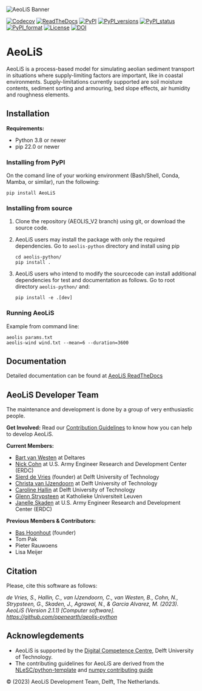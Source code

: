 ![AeoLiS Banner](https://github.com/openearth/aeolis-shortcourse/blob/main/Sandmotor/notebooks/logo.png)

[![Codecov](https://codecov.io/gh/openearth/aeolis-python/branch/master/graph/badge.svg)](https://codecov.io/gh/openearth/aeolis-python)
[![ReadTheDocs](http://readthedocs.org/projects/aeolis/badge/?version=latest)](http://aeolis.readthedocs.io/en/latest/)
[![PyPI](https://img.shields.io/pypi/v/AeoLiS.svg)](https://pypi.python.org/pypi/AeoLiS)
[![PyPI_versions](https://img.shields.io/pypi/pyversions/AeoLiS.svg)](https://pypi.python.org/pypi/AeoLiS)
[![PyPI_status](https://img.shields.io/pypi/status/AeoLiS.svg)](https://pypi.python.org/pypi/AeoLiS)
[![PyPI_format](https://img.shields.io/pypi/format/AeoLiS.svg)](https://pypi.python.org/pypi/AeoLiS)
[![License](https://img.shields.io/pypi/l/AeoLiS.svg)](https://pypi.python.org/pypi/AeoLiS)
[![DOI](https://zenodo.org/badge/7830/openearth/aeolis-python.svg)](https://zenodo.org/badge/latestdoi/7830/openearth/aeolis-python)

# AeoLiS
AeoLiS is a process-based model for simulating aeolian sediment transport in situations where supply-limiting factors are important,
like in coastal environments. Supply-limitations currently supported
are soil moisture contents, sediment sorting and armouring, bed slope
effects, air humidity and roughness elements.

## Installation

**Requirements:**

- Python 3.8 or newer 
- pip 22.0 or newer

### Installing from PyPI

On the comand line of your working environment (Bash/Shell, Conda, Mamba, or similar), run the following: 

```shell
pip install AeoLiS
```

### Installing from source

1. Clone the repository (AEOLIS_V2 branch) using git, or download the source code.

2. AeoLiS users may install the package with only the required dependencies. Go to `aeolis-python` directory and install using pip
   ```shell
   cd aeolis-python/
   pip install .
   ```

3. AeoLiS users who intend to modify the sourcecode can install additional dependencies for test and documentation as follows. Go to root directory `aeolis-python/` and:
   
   ```shell
   pip install -e .[dev]
   ```

### Running AeoLiS

Example from command line:

```shell
aeolis params.txt
aeolis-wind wind.txt --mean=6 --duration=3600
```

## Documentation
Detailed documentation can be found at [AeoLiS ReadTheDocs](http://aeolis.readthedocs.io/)


## AeoLiS Developer Team
The maintenance and development is done by a group of very enthusiastic people.

**Get Involved:**
Read our [Contribution Guidelines](CONTRIBUTING.md) to know how you can help to develop AeoLiS.

**Current Members:**

- [Bart van Westen](mailto:Bart.vanWesten@deltares.nl) at Deltares
- [Nick Cohn](mailto:nick.cohn@usace.army.mil) at U.S. Army Engineer Research and Development Center (ERDC) 
- [Sierd de Vries](mailto:Sierd.deVries@tudelft.nl) (founder) at Delft University of Technology
- [Christa van IJzendoorn](mailto:C.O.vanIJzendoorn@tudelft.nl) at Delft University of Technology
- [Caroline Hallin](mailto:E.C.Hallin@tudelft.nl) at Delft University of Technology
- [Glenn Strypsteen](mailto:glenn.strypsteen@kuleuven.be) at Katholieke Universiteit Leuven
- [Janelle Skaden](mailto:Janelle.E.Skaden@usace.army.mil) at U.S. Army Engineer Research and Development Center (ERDC)

**Previous Members & Contributors:**
- [Bas Hoonhout](mailto:bas@hoonhout.com) (founder) 
- Tom Pak 
- Pieter Rauwoens
- Lisa Meijer

## Citation

Please, cite this software as follows:

*de Vries, S., Hallin, C., van IJzendoorn, C., van Westen, B., Cohn, N., Strypsteen, G., Skaden, J., Agrawal, N., & Garcia Alvarez, M. (2023). AeoLiS (Version 2.1.1) [Computer software]. https://github.com/openearth/aeolis-python*

## Acknowlegdements

- AeoLiS is supported by the [Digital Competence Centre](https://dcc.tudelft.nl), Delft University of Technology.
- The contributing guidelines for AeoLiS are derived from the [NLeSC/python-template](https://github.com/NLeSC/python-template) and [numpy contributing guide](https://numpy.org/devdocs/dev/index.html#development-process-summary)

&copy; (2023) AeoLiS Development Team, Delft, The Netherlands. 
